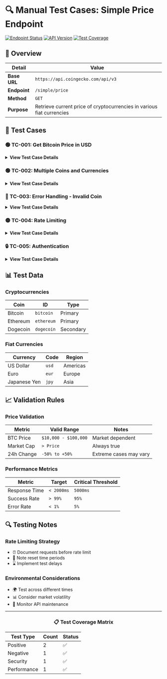 # 🔍 Manual Test Cases: Simple Price Endpoint

[![Endpoint Status](https://img.shields.io/badge/Endpoint-Active-success)](https://www.coingecko.com/api/documentation)
[![API Version](https://img.shields.io/badge/API%20Version-v3-blue)](https://www.coingecko.com/api/documentation)
[![Test Coverage](https://img.shields.io/badge/Test%20Coverage-100%25-brightgreen)](https://www.coingecko.com/api/documentation)

## 🎯 Overview

| Detail | Value |
|--------|-------|
| **Base URL** | `https://api.coingecko.com/api/v3` |
| **Endpoint** | `/simple/price` |
| **Method** | `GET` |
| **Purpose** | Retrieve current price of cryptocurrencies in various fiat currencies |

## 📝 Test Cases

### 🟢 TC-001: Get Bitcoin Price in USD
<details>
<summary><b>View Test Case Details</b></summary>

**Priority**: `HIGH` | **Type**: `Positive Test`

#### Prerequisites
- ✅ Valid CoinGecko API key
- ✅ API service is operational
- ✅ Bitcoin is available in CoinGecko

#### Test Steps
1. **Request Configuration**
   ```http
   GET /simple/price
   Headers:
     x-cg-demo-api-key: your_api_key_here
   Query Parameters:
     ids: bitcoin
     vs_currencies: usd
   ```

2. **Send Request**
3. **Verify Response**

#### Expected Results
```json
{
  "bitcoin": {
    "usd": "<numeric_value>"
  }
}
```

#### Acceptance Criteria
| Criterion | Expected Value |
|-----------|---------------|
| Status Code | `200 OK` |
| Response Format | `JSON` |
| Price Value | `Positive number` |
| Response Time | `< 2 seconds` |

#### Post-conditions
- 📊 No side effects
- 🔄 Rate limit counters updated
</details>

### 🟢 TC-002: Multiple Coins and Currencies
<details>
<summary><b>View Test Case Details</b></summary>

**Priority**: `MEDIUM` | **Type**: `Positive Test`

#### Test Steps
1. **Request Configuration**
   ```http
   GET /simple/price
   Headers:
     x-cg-demo-api-key: your_api_key_here
   Query Parameters:
     ids: bitcoin,ethereum
     vs_currencies: usd,eur
     include_market_cap: true
     include_24hr_vol: true
     include_24hr_change: true
   ```

2. **Send Request**
3. **Verify Response**

#### Expected Results
```json
{
  "bitcoin": {
    "usd": "<price>",
    "eur": "<price>",
    "usd_market_cap": "<value>",
    "eur_market_cap": "<value>",
    "usd_24h_vol": "<value>",
    "eur_24h_vol": "<value>",
    "usd_24h_change": "<value>",
    "eur_24h_change": "<value>"
  },
  "ethereum": {
    // Similar structure
  }
}
```
</details>

### 🔴 TC-003: Error Handling - Invalid Coin
<details>
<summary><b>View Test Case Details</b></summary>

**Priority**: `MEDIUM` | **Type**: `Negative Test`

#### Test Steps
1. **Request Configuration**
   ```http
   GET /simple/price
   Headers:
     x-cg-demo-api-key: your_api_key_here
   Query Parameters:
     ids: invalid_coin_name
     vs_currencies: usd
   ```

#### Expected Results
| Criterion | Expected Value |
|-----------|---------------|
| Status Code | `400 Bad Request` |
| Error Message | Present |
| Response Time | `< 2 seconds` |
</details>

### 🟡 TC-004: Rate Limiting
<details>
<summary><b>View Test Case Details</b></summary>

**Priority**: `HIGH` | **Type**: `Non-functional Test`

#### Test Steps
1. Send multiple requests in quick succession (5 requests/10 seconds)
2. Monitor response headers
3. Document rate limit thresholds

#### Expected Headers
```http
x-ratelimit-limit: <max_requests>
x-ratelimit-remaining: <remaining_requests>
x-ratelimit-reset: <reset_timestamp>
```

#### Expected Behavior
- ⏱️ Rate limit headers in each response
- 🚫 Status `429` when limit exceeded
- 📝 Clear error message
</details>

### 🔒 TC-005: Authentication
<details>
<summary><b>View Test Case Details</b></summary>

**Priority**: `HIGH` | **Type**: `Security Test`

#### Test Matrix

| Scenario | Expected Status | Expected Result |
|----------|----------------|-----------------|
| No API Key | `401/403` | Error message |
| Invalid Key | `401/403` | Error message |
| Valid Key | `200` | Success response |
</details>

## 📊 Test Data

### Cryptocurrencies
| Coin | ID | Type |
|------|-----|------|
| Bitcoin | `bitcoin` | Primary |
| Ethereum | `ethereum` | Primary |
| Dogecoin | `dogecoin` | Secondary |

### Fiat Currencies
| Currency | Code | Region |
|----------|------|--------|
| US Dollar | `usd` | Americas |
| Euro | `eur` | Europe |
| Japanese Yen | `jpy` | Asia |

## 📈 Validation Rules

### Price Validation
| Metric | Valid Range | Notes |
|--------|-------------|-------|
| BTC Price | `$10,000 - $100,000` | Market dependent |
| Market Cap | `> Price` | Always true |
| 24h Change | `-50% to +50%` | Extreme cases may vary |

### Performance Metrics
| Metric | Target | Critical Threshold |
|--------|--------|-------------------|
| Response Time | `< 2000ms` | `5000ms` |
| Success Rate | `> 99%` | `95%` |
| Error Rate | `< 1%` | `5%` |

## 🔍 Testing Notes

### Rate Limiting Strategy
- ⏰ Document requests before rate limit
- 🔄 Note reset time periods
- ⌛ Implement test delays

### Environmental Considerations
- 🌍 Test across different times
- 📊 Consider market volatility
- 🔧 Monitor API maintenance

---

<div align="center">
<h3>📋 Test Coverage Matrix</h3>

| Test Type | Count | Status |
|-----------|--------|---------|
| Positive | 2 | ✅ |
| Negative | 1 | ✅ |
| Security | 1 | ✅ |
| Performance | 1 | ✅ |

</div> 
